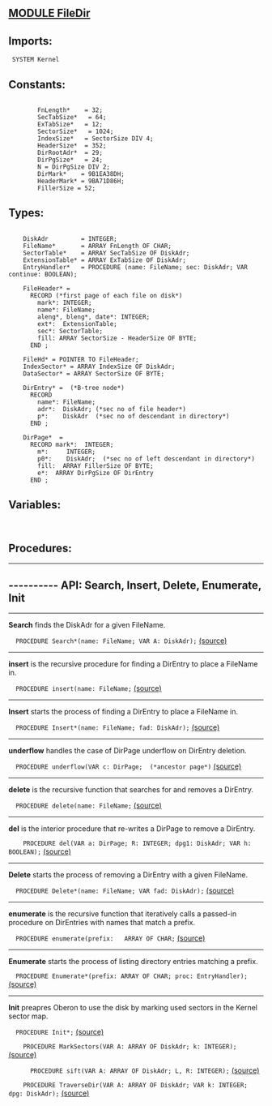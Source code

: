 
## [MODULE FileDir](https://github.com/io-core/Files/blob/main/FileDir.Mod)

  ## Imports:
` SYSTEM Kernel`

## Constants:
```
 
        FnLength*    = 32;
        SecTabSize*   = 64;
        ExTabSize*   = 12;
        SectorSize*   = 1024;
        IndexSize*   = SectorSize DIV 4;
        HeaderSize*  = 352;
        DirRootAdr*  = 29;
        DirPgSize*   = 24;
        N = DirPgSize DIV 2;
        DirMark*    = 9B1EA38DH;
        HeaderMark* = 9BA71D86H;
        FillerSize = 52;

```
## Types:
```
 
    DiskAdr         = INTEGER;
    FileName*       = ARRAY FnLength OF CHAR;
    SectorTable*    = ARRAY SecTabSize OF DiskAdr;
    ExtensionTable* = ARRAY ExTabSize OF DiskAdr;
    EntryHandler*   = PROCEDURE (name: FileName; sec: DiskAdr; VAR continue: BOOLEAN);

    FileHeader* =
      RECORD (*first page of each file on disk*)
        mark*: INTEGER;
        name*: FileName;
        aleng*, bleng*, date*: INTEGER;
        ext*:  ExtensionTable;
        sec*: SectorTable;
        fill: ARRAY SectorSize - HeaderSize OF BYTE;
      END ;

    FileHd* = POINTER TO FileHeader;
    IndexSector* = ARRAY IndexSize OF DiskAdr;
    DataSector* = ARRAY SectorSize OF BYTE;

    DirEntry* =  (*B-tree node*)
      RECORD
        name*: FileName;
        adr*:  DiskAdr; (*sec no of file header*)
        p*:    DiskAdr  (*sec no of descendant in directory*)
      END ;

    DirPage*  =
      RECORD mark*:  INTEGER;
        m*:     INTEGER;
        p0*:    DiskAdr;  (*sec no of left descendant in directory*)
        fill:  ARRAY FillerSize OF BYTE;
        e*:  ARRAY DirPgSize OF DirEntry
      END ;

```
## Variables:
```


```
## Procedures:
---
## ---------- API: Search, Insert, Delete, Enumerate, Init
---
**Search** finds the DiskAdr for a given FileName.

`  PROCEDURE Search*(name: FileName; VAR A: DiskAdr);` [(source)](https://github.com/io-core/Files/blob/main/FileDir.Mod#L95)

---
**insert** is the recursive procedure for finding a DirEntry to place a FileName in.

`  PROCEDURE insert(name: FileName;` [(source)](https://github.com/io-core/Files/blob/main/FileDir.Mod#L116)

---
**Insert** starts the process of finding a DirEntry to place a FileName in.

`  PROCEDURE Insert*(name: FileName; fad: DiskAdr);` [(source)](https://github.com/io-core/Files/blob/main/FileDir.Mod#L180)

---
**underflow** handles the case of DirPage underflow on DirEntry deletion.

`  PROCEDURE underflow(VAR c: DirPage;  (*ancestor page*)` [(source)](https://github.com/io-core/Files/blob/main/FileDir.Mod#L199)

---
**delete** is the recursive function that searches for and removes a DirEntry.

`  PROCEDURE delete(name: FileName;` [(source)](https://github.com/io-core/Files/blob/main/FileDir.Mod#L252)

---
**del** is the interior procedure that re-writes a DirPage to remove a DirEntry.

`    PROCEDURE del(VAR a: DirPage; R: INTEGER; dpg1: DiskAdr; VAR h: BOOLEAN);` [(source)](https://github.com/io-core/Files/blob/main/FileDir.Mod#L267)

---
**Delete** starts the process of removing a DirEntry with a given FileName.

`  PROCEDURE Delete*(name: FileName; VAR fad: DiskAdr);` [(source)](https://github.com/io-core/Files/blob/main/FileDir.Mod#L306)

---
**enumerate** is the recursive function that iteratively calls a passed-in procedure on DirEntries with names that match a prefix.

`  PROCEDURE enumerate(prefix:   ARRAY OF CHAR;` [(source)](https://github.com/io-core/Files/blob/main/FileDir.Mod#L324)

---
**Enumerate** starts the process of listing directory entries matching a prefix.

`  PROCEDURE Enumerate*(prefix: ARRAY OF CHAR; proc: EntryHandler);` [(source)](https://github.com/io-core/Files/blob/main/FileDir.Mod#L354)

---
**Init** preapres Oberon to use the disk by marking used sectors in the Kernel sector map.

`  PROCEDURE Init*;` [(source)](https://github.com/io-core/Files/blob/main/FileDir.Mod#L365)


`    PROCEDURE MarkSectors(VAR A: ARRAY OF DiskAdr; k: INTEGER);` [(source)](https://github.com/io-core/Files/blob/main/FileDir.Mod#L369)


`      PROCEDURE sift(VAR A: ARRAY OF DiskAdr; L, R: INTEGER);` [(source)](https://github.com/io-core/Files/blob/main/FileDir.Mod#L374)


`    PROCEDURE TraverseDir(VAR A: ARRAY OF DiskAdr; VAR k: INTEGER; dpg: DiskAdr);` [(source)](https://github.com/io-core/Files/blob/main/FileDir.Mod#L408)

